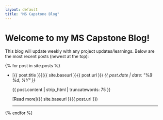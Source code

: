 ```yaml
---
layout: default
title: "MS Capstone Blog"
---
```


# Welcome to my MS Capstone Blog!

This blog will update weekly with any project updates/learnings. Below are the most recent posts (newest at the top):

{% for post in site.posts %}
* [{{ post.title }}]({{ site.baseurl }}{{ post.url }})
   *{{ post.date | date: "%B %d, %Y" }}*
   
   {{ post.content | strip_html | truncatewords: 75 }}

    [Read more]({{ site.baseurl }}{{ post.url }})
   
   ---
{% endfor %}
